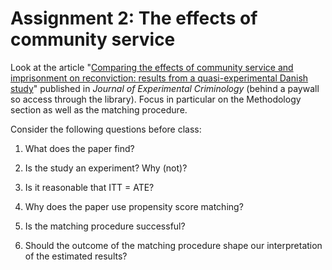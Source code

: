 # Assignment 2: The effects of community service

Look at the article "[Comparing the effects of community service and imprisonment on reconviction: results from a quasi-experimental Danish study](http://link.springer.com/article/10.1007/s11292-015-9231-1)" published in _Journal of Experimental Criminology_ (behind a paywall so access through the library). Focus in particular on the Methodology section as well as the matching procedure. 

Consider the following questions before class:

1) What does the paper find?

2) Is the study an experiment? Why (not)?

3) Is it reasonable that ITT = ATE? 

4) Why does the paper use propensity score matching?

5) Is the matching procedure successful? 

6) Should the outcome of the matching procedure shape our interpretation of the estimated results? 